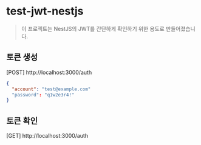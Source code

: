 # test-jwt-nestjs

> 이 프로젝트는 NestJS의 JWT를 간단하게 확인하기 위한 용도로 만들어졌습니다.

## 토큰 생성

[POST] http://localhost:3000/auth

```json
{
  "account": "test@example.com"
  "password": "q1w2e3r4!"
}
```

## 토큰 확인

[GET] http://localhost:3000/auth
